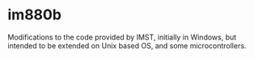 # im880b
Modifications to the code provided by IMST, initially in Windows, but intended to be extended on Unix based OS, and some microcontrollers. 
